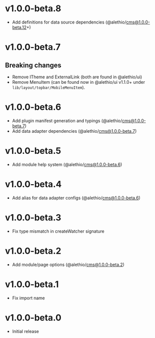 # v1.0.0-beta.8

- Add definitions for data source dependencies (@alethio/cms@1.0.0-beta.12+)

# v1.0.0-beta.7

## Breaking changes

- Remove ITheme and ExternalLink (both are found in @alethio/ui)
- Remove MenuItem (can be found now in @alethio/ui v1.1.0+ under `lib/layout/topbar/MobileMenuItem`).

# v1.0.0-beta.6

- Add plugin manifest generation and typings (@alethio/cms@1.0.0-beta.7)
- Add data adapter dependencies (@alethio/cms@1.0.0-beta.7)

# v1.0.0-beta.5

- Add module help system (@alethio/cms@1.0.0-beta.6)

# v1.0.0-beta.4

- Add alias for data adapter configs (@alethio/cms@1.0.0-beta.6)

# v1.0.0-beta.3

- Fix type mismatch in createWatcher signature

# v1.0.0-beta.2

- Add module/page options (@alethio/cms@1.0.0-beta.2)

# v1.0.0-beta.1

- Fix import name

# v1.0.0-beta.0

- Initial release
